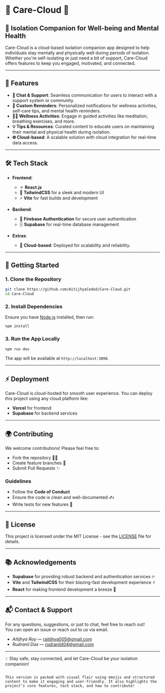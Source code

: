 
# 🌟 Care-Cloud 🌟

## 📲 **Isolation Companion** for Well-being and Mental Health

Care-Cloud is a cloud-based isolation companion app designed to help individuals stay mentally and physically well during periods of isolation. Whether you're self-isolating or just need a bit of support, Care-Cloud offers features to keep you engaged, motivated, and connected.

---

## 🚀 **Features**

- **💬 Chat & Support**: Seamless communication for users to interact with a support system or community.
- **📅 Custom Reminders**: Personalized notifications for wellness activities, self-care tips, and mental health reminders.
- **🧘‍♀️ Wellness Activities**: Engage in guided activities like meditation, breathing exercises, and more.
- **💡 Tips & Resources**: Curated content to educate users on maintaining their mental and physical health during isolation.
- **🌐 Cloud-based**: A scalable solution with cloud integration for real-time data access.

---

## 🛠️ **Tech Stack**

- **Frontend**: 
  - ⚛️ **React.js** 
  - 📏 **TailwindCSS** for a sleek and modern UI
  - ⚡ **Vite** for fast builds and development
  
- **Backend**: 
  - 🔑 **Firebase Authentication** for secure user authentication
  - 🗄️ **Supabase** for real-time database management

- **Extras**:
  - 🔄 **Cloud-based**: Deployed for scalability and reliability.
  
---

## 🔧 **Getting Started**

### 1. **Clone the Repository**

```bash
git clone https://github.com/AitijhyaCoded/Care-Cloud.git
cd Care-Cloud
```

### 2. **Install Dependencies**

Ensure you have [Node.js](https://nodejs.org) installed, then run:

```bash
npm install
```

### 3. **Run the App Locally**

```bash
npm run dev
```

The app will be available at `http://localhost:3000`.

---

## ⚡ **Deployment**

Care-Cloud is cloud-hosted for smooth user experience. You can deploy this project using any cloud platform like:

- **Vercel** for frontend
- **Supabase** for backend services

---

## 🌍 **Contributing**

We welcome contributions! Please feel free to:

- Fork the repository 🦸‍♀️
- Create feature branches 🌱
- Submit Pull Requests ✨

### Guidelines
- Follow the **Code of Conduct**
- Ensure the code is clean and well-documented ✍️
- Write tests for new features 🧪

---

## 📝 **License**

This project is licensed under the MIT License - see the [LICENSE](LICENSE) file for details.

---

## 📚 **Acknowledgements**

- **Supabase** for providing robust backend and authentication services 🔥
- **Vite** and **TailwindCSS** for their blazing-fast development experience ⚡
- **React** for making frontend development a breeze 🚀

---

## 📬 **Contact & Support**

For any questions, suggestions, or just to chat, feel free to reach out!  
You can open an issue or reach out to us via email.
- *Aitijhya Roy* — raitijhya005@gmail.com
- *Rudranil Das* — rudranild04@gmail.com

---

💡 Stay safe, stay connected, and let Care-Cloud be your isolation companion!
```

This version is packed with visual flair using emojis and structured content to make it engaging and user-friendly. It also highlights the project’s core features, tech stack, and how to contribute!
